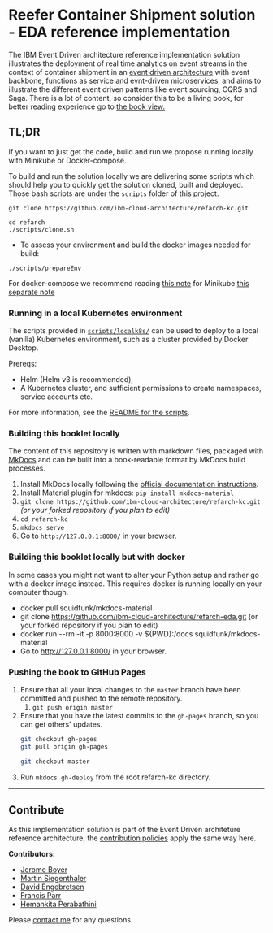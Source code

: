 # Reefer Container Shipment solution - EDA reference implementation

The IBM Event Driven architecture reference implementation solution illustrates the deployment of real time analytics on event streams in the context of container shipment in an [event driven architecture](https://ibm-cloud-architecture.github.io/refarch-eda) with event backbone, functions as service and evnt-driven microservices, and aims to illustrate the different event driven patterns like event sourcing, CQRS and Saga. There is a lot of content, so consider this to be a living book, for better reading experience go to [the book view.](http://ibm-cloud-architecture.github.io/refarch-kc)

## TL;DR

If you want to just get the code, build and run we propose running locally with Minikube or Docker-compose. 

To build and run the solution locally we are delivering some scripts which should help you to quickly get the solution cloned, built and deployed. Those bash scripts are under the `scripts` folder of this project.

```
git clone https://github.com/ibm-cloud-architecture/refarch-kc.git
```

```
cd refarch
./scripts/clone.sh
```

* To assess your environment and build the docker images needed for build: 

```
./scripts/prepareEnv
```

For docker-compose we recommend reading [this note](http://ibm-cloud-architecture.github.io/refarch-kc/deployments/local/) for Minikube [this separate note](http://ibm-cloud-architecture.github.io/refarch-kc/deployments/minikube/)

### Running in a local Kubernetes environment

The scripts provided in [`scripts/localk8s/`](./scripts/localk8s/) can be used to deploy to a local (vanilla) Kubernetes environment, such as a cluster provided by Docker Desktop.

Prereqs:
- Helm (Helm v3 is recommended),
- A Kubernetes cluster, and sufficient permissions to create namespaces, service accounts etc.

For more information, see the [README for the scripts](./scripts/localk8s/README.md).

### Building this booklet locally

The content of this repository is written with markdown files, packaged with [MkDocs](https://www.mkdocs.org/) and can be built into a book-readable format by MkDocs build processes.

1. Install MkDocs locally following the [official documentation instructions](https://www.mkdocs.org/#installation).
1. Install Material plugin for mkdocs:  `pip install mkdocs-material` 
2. `git clone https://github.com/ibm-cloud-architecture/refarch-kc.git` _(or your forked repository if you plan to edit)_
3. `cd refarch-kc`
4. `mkdocs serve`
5. Go to `http://127.0.0.1:8000/` in your browser.

### Building this booklet locally but with docker

In some cases you might not want to alter your Python setup and rather go with a docker image instead. This requires docker is running locally on your computer though.

* docker pull squidfunk/mkdocs-material
* git clone https://github.com/ibm-cloud-architecture/refarch-eda.git (or your forked repository if you plan to edit)
* docker run --rm -it -p 8000:8000 -v ${PWD}:/docs squidfunk/mkdocs-material
* Go to http://127.0.0.1:8000/ in your browser.

### Pushing the book to GitHub Pages

1. Ensure that all your local changes to the `master` branch have been committed and pushed to the remote repository.
   1. `git push origin master`
2. Ensure that you have the latest commits to the `gh-pages` branch, so you can get others' updates.
	```bash
	git checkout gh-pages
	git pull origin gh-pages
	
	git checkout master
	```
3. Run `mkdocs gh-deploy` from the root refarch-kc directory.

--- 

## Contribute

As this implementation solution is part of the Event Driven architeture reference architecture, the [contribution policies](./CONTRIBUTING.md) apply the same way here.

**Contributors:**

* [Jerome Boyer](https://www.linkedin.com/in/jeromeboyer/)
* [Martin Siegenthaler](https://www.linkedin.com/in/martin-siegenthaler-7654184/)
* [David Engebretsen](https://www.linkedin.com/in/david-engebretsen/)
* [Francis Parr](https://www.linkedin.com/in/francis-parr-26041924)
* [Hemankita Perabathini](https://www.linkedin.com/in/hemankita-perabathini/)

Please [contact me](mailto:boyerje@us.ibm.com) for any questions.
